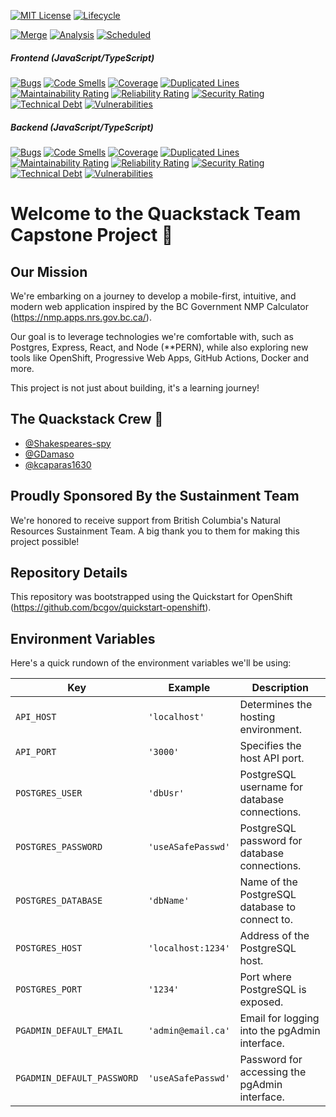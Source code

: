 [![MIT License](https://img.shields.io/github/license/bcgov/quickstart-openshift.svg)](/LICENSE.md)
[![Lifecycle](https://img.shields.io/badge/Lifecycle-Experimental-339999)](https://github.com/bcgov/repomountie/blob/master/doc/lifecycle-badges.md)

[![Merge](https://github.com/bcgov/quickstart-openshift/actions/workflows/merge.yml/badge.svg)](https://github.com/bcgov/quickstart-openshift/actions/workflows/merge.yml)
[![Analysis](https://github.com/bcgov/quickstart-openshift/actions/workflows/analysis.yml/badge.svg)](https://github.com/bcgov/quickstart-openshift/actions/workflows/analysis.yml)
[![Scheduled](https://github.com/bcgov/quickstart-openshift/actions/workflows/scheduled.yml/badge.svg)](https://github.com/bcgov/quickstart-openshift/actions/workflows/scheduled.yml)

##### Frontend (JavaScript/TypeScript)

[![Bugs](https://sonarcloud.io/api/project_badges/measure?project=quickstart-openshift_frontend&metric=bugs)](https://sonarcloud.io/summary/new_code?id=quickstart-openshift_frontend)
[![Code Smells](https://sonarcloud.io/api/project_badges/measure?project=quickstart-openshift_frontend&metric=code_smells)](https://sonarcloud.io/summary/new_code?id=quickstart-openshift_frontend)
[![Coverage](https://sonarcloud.io/api/project_badges/measure?project=quickstart-openshift_frontend&metric=coverage)](https://sonarcloud.io/summary/new_code?id=quickstart-openshift_frontend)
[![Duplicated Lines](https://sonarcloud.io/api/project_badges/measure?project=quickstart-openshift_frontend&metric=duplicated_lines_density)](https://sonarcloud.io/summary/new_code?id=quickstart-openshift_frontend)
[![Maintainability Rating](https://sonarcloud.io/api/project_badges/measure?project=quickstart-openshift_frontend&metric=sqale_rating)](https://sonarcloud.io/summary/new_code?id=quickstart-openshift_frontend)
[![Reliability Rating](https://sonarcloud.io/api/project_badges/measure?project=quickstart-openshift_frontend&metric=reliability_rating)](https://sonarcloud.io/summary/new_code?id=quickstart-openshift_frontend)
[![Security Rating](https://sonarcloud.io/api/project_badges/measure?project=quickstart-openshift_frontend&metric=security_rating)](https://sonarcloud.io/summary/new_code?id=quickstart-openshift_frontend)
[![Technical Debt](https://sonarcloud.io/api/project_badges/measure?project=quickstart-openshift_frontend&metric=sqale_index)](https://sonarcloud.io/summary/new_code?id=quickstart-openshift_frontend)
[![Vulnerabilities](https://sonarcloud.io/api/project_badges/measure?project=quickstart-openshift_frontend&metric=vulnerabilities)](https://sonarcloud.io/summary/new_code?id=quickstart-openshift_frontend)

##### Backend (JavaScript/TypeScript)

[![Bugs](https://sonarcloud.io/api/project_badges/measure?project=quickstart-openshift_backend&metric=bugs)](https://sonarcloud.io/summary/new_code?id=quickstart-openshift_backend)
[![Code Smells](https://sonarcloud.io/api/project_badges/measure?project=quickstart-openshift_backend&metric=code_smells)](https://sonarcloud.io/summary/new_code?id=quickstart-openshift_backend)
[![Coverage](https://sonarcloud.io/api/project_badges/measure?project=quickstart-openshift_backend&metric=coverage)](https://sonarcloud.io/summary/new_code?id=quickstart-openshift_backend)
[![Duplicated Lines](https://sonarcloud.io/api/project_badges/measure?project=quickstart-openshift_backend&metric=duplicated_lines_density)](https://sonarcloud.io/summary/new_code?id=quickstart-openshift_backend)
[![Maintainability Rating](https://sonarcloud.io/api/project_badges/measure?project=quickstart-openshift_backend&metric=sqale_rating)](https://sonarcloud.io/summary/new_code?id=quickstart-openshift_backend)
[![Reliability Rating](https://sonarcloud.io/api/project_badges/measure?project=quickstart-openshift_backend&metric=reliability_rating)](https://sonarcloud.io/summary/new_code?id=quickstart-openshift_backend)
[![Security Rating](https://sonarcloud.io/api/project_badges/measure?project=quickstart-openshift_backend&metric=security_rating)](https://sonarcloud.io/summary/new_code?id=quickstart-openshift_backend)
[![Technical Debt](https://sonarcloud.io/api/project_badges/measure?project=quickstart-openshift_backend&metric=sqale_index)](https://sonarcloud.io/summary/new_code?id=quickstart-openshift_backend)
[![Vulnerabilities](https://sonarcloud.io/api/project_badges/measure?project=quickstart-openshift_backend&metric=vulnerabilities)](https://sonarcloud.io/summary/new_code?id=quickstart-openshift_backend)

# Welcome to the Quackstack Team Capstone Project 🚀

## Our Mission

We're embarking on a journey to develop a mobile-first, intuitive, and modern web application inspired by the BC Government NMP Calculator (https://nmp.apps.nrs.gov.bc.ca/).

Our goal is to leverage technologies we're comfortable with, such as Postgres, Express, React, and Node (\*\*PERN), while also exploring new tools like OpenShift, Progressive Web Apps, GitHub Actions, Docker and more.

This project is not just about building, it's a learning journey!

## The Quackstack Crew 👥

- [@Shakespeares-spy](https://github.com/Shakespeares-spy)
- [@GDamaso](https://github.com/GDamaso)
- [@kcaparas1630](https://github.com/kcaparas1630)

## Proudly Sponsored By the Sustainment Team

We're honored to receive support from British Columbia's Natural Resources Sustainment Team. A big thank you to them for making this project possible!

## Repository Details

This repository was bootstrapped using the Quickstart for OpenShift (https://github.com/bcgov/quickstart-openshift).

## Environment Variables

Here's a quick rundown of the environment variables we'll be using:

| Key                        | Example            | Description                                    |
| -------------------------- | ------------------ | ---------------------------------------------- |
| `API_HOST`                 | `'localhost'`      | Determines the hosting environment.            |
| `API_PORT`                 | `'3000'`           | Specifies the host API port.                   |
| `POSTGRES_USER`            | `'dbUsr'`          | PostgreSQL username for database connections.  |
| `POSTGRES_PASSWORD`        | `'useASafePasswd'` | PostgreSQL password for database connections.  |
| `POSTGRES_DATABASE`        | `'dbName'`         | Name of the PostgreSQL database to connect to. |
| `POSTGRES_HOST`            | `'localhost:1234'` | Address of the PostgreSQL host.                |
| `POSTGRES_PORT`            | `'1234'`           | Port where PostgreSQL is exposed.              |
| `PGADMIN_DEFAULT_EMAIL`    | `'admin@email.ca'` | Email for logging into the pgAdmin interface.  |
| `PGADMIN_DEFAULT_PASSWORD` | `'useASafePasswd'` | Password for accessing the pgAdmin interface.  |
